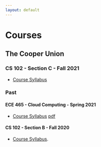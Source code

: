 ```yaml
---
layout: default
---
```


# Courses

## The Cooper Union

### CS 102 - Section C - Fall 2021
* [Course Syllabus](./courses/cs102/2021/cs102-syllabus-fall-2021.md)

### Past

#### ECE 465 - Cloud Computing - Spring 2021
* [Course Syllabus](./courses/ece465/ece465_syllabus_spring_2021.html) [pdf](./courses/ece465/ece465_syllabus_spring_2021.pdf)

#### CS 102 - Section B - Fall 2020
* [Course Syllabus](./courses/cs102/2020/cs102-syllabus-fall-2020.html).

